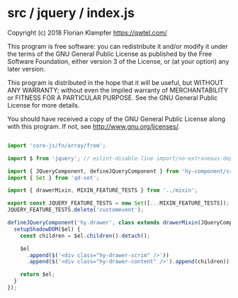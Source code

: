 # src / jquery / index.js
Copyright (c) 2018 Florian Klampfer <https://qwtel.com/>

This program is free software: you can redistribute it and/or modify
it under the terms of the GNU General Public License as published by
the Free Software Foundation, either version 3 of the License, or
(at your option) any later version.

This program is distributed in the hope that it will be useful,
but WITHOUT ANY WARRANTY; without even the implied warranty of
MERCHANTABILITY or FITNESS FOR A PARTICULAR PURPOSE.  See the
GNU General Public License for more details.

You should have received a copy of the GNU General Public License
along with this program.  If not, see <http://www.gnu.org/licenses/>.


```js

import 'core-js/fn/array/from';

import $ from 'jquery'; // eslint-disable-line import/no-extraneous-dependencies

import { JQueryComponent, defineJQueryComponent } from 'hy-component/src/define-jquery-component';
import { Set } from 'qd-set';

import { drawerMixin, MIXIN_FEATURE_TESTS } from '../mixin';

export const JQUERY_FEATURE_TESTS = new Set([...MIXIN_FEATURE_TESTS]);
JQUERY_FEATURE_TESTS.delete('customevent');

defineJQueryComponent('hy.drawer', class extends drawerMixin(JQueryComponent) {
  setupShadowDOM($el) {
    const children = $el.children().detach();

    $el
      .append($('<div class="hy-drawer-scrim" />'))
      .append($('<div class="hy-drawer-content" />').append(children));

    return $el;
  }
});
```


